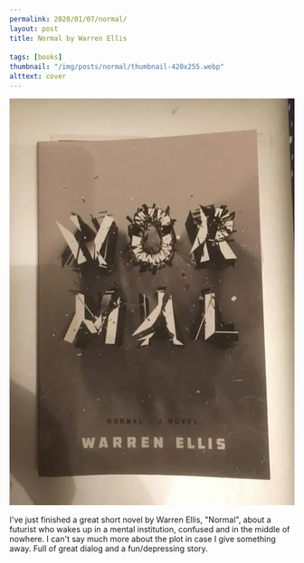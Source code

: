 ```yaml
---
permalink: 2020/01/07/normal/
layout: post
title: Normal by Warren Ellis

tags: [books]
thumbnail: "/img/posts/normal/thumbnail-420x255.webp"
alttext: cover
---
```


![cover](/img/posts/normal/normal-cover.webp)

I've just finished a great short novel by Warren Ellis, "Normal", about a futurist who wakes up
in a mental institution, confused and in the middle of nowhere. I can't say much more about the
plot in case I give something away. Full of great dialog and a fun/depressing story.
